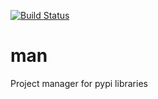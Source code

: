 [![Build Status](https://travis-ci.org/ddorn/man.svg?branch=v0.2.2)](https://travis-ci.org/ddorn/man)

# man

Project manager for pypi libraries
